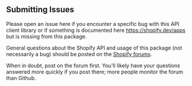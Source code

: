 
Submitting Issues
-----------------

Please open an issue here if you encounter a specific bug with this API client library or if something is documented here https://shopify.dev/apps but is missing from this package.

General questions about the Shopify API and usage of this package (not necessarily a bug) should be posted on the [Shopify forums](https://community.shopify.com/c/partners-and-developers/ct-p/appdev).

When in doubt, post on the forum first. You'll likely have your questions answered more quickly if you post there; more people monitor the forum than Github.